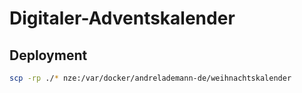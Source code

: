 # Digitaler-Adventskalender

## Deployment


```bash
scp -rp ./* nze:/var/docker/andrelademann-de/weihnachtskalender
```
